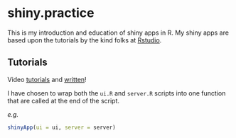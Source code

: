 # shiny.practice

This is my introduction and education of shiny apps in R. My shiny apps are based upon the tutorials by the kind folks at [Rstudio](http://shiny.rstudio.com/).

## Tutorials

Video [tutorials](http://shiny.rstudio.com/tutorial/) and [written](http://shiny.rstudio.com/tutorial/lesson1/)!

I have chosen to wrap both the `ui.R` and `server.R` scripts into one function that are called at the end of the script.

*e.g.*
```R
shinyApp(ui = ui, server = server)
```